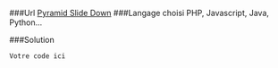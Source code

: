 ###Url
[Pyramid Slide Down](https://www.codewars.com/kata/551f23362ff852e2ab000037)
###Langage choisi
PHP, Javascript, Java, Python...

###Solution
```
Votre code ici
```
